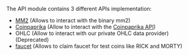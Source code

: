 The API module contains 3 different APIs implementation:

- [MM2](Api-MM2) (Allows to interact with the binary mm2)
- [Coinpaprika](Api-Coinpaprika) (Allow to interact with the [Coinpaprika API](https://api.coinpaprika.com/))
- OHLC (Allow to interact with our private OHLC data provider) (Deprecated)
- [faucet](Api-faucet) (Allows to claim faucet for test coins like RICK and MORTY)